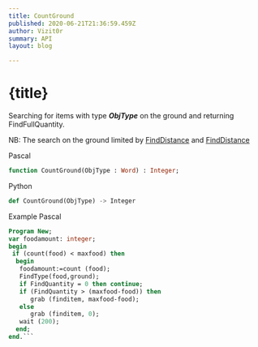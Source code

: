 ```yaml
---
title: CountGround
published: 2020-06-21T21:36:59.459Z
author: Vizit0r
summary: API
layout: blog

---
```


# {title}

Searching for items with type ***ObjType*** on the ground and returning FindFullQuantity.

NB: The search on the ground limited by [FindDistance](Api/FindDistance) and [FindDistance](Api/FindDistance)

Pascal

```pascal
function CountGround(ObjType : Word) : Integer;
```




Python
```python
def CountGround(ObjType) -> Integer
```





Example Pascal

```pascal
Program New;
var foodamount: integer;
begin
 if (count(food) < maxfood) then
  begin
   foodamount:=count (food);
   FindType(food,ground);
   if FindQuantity = 0 then continue;
   if (FindQuantity > (maxfood-food)) then
      grab (finditem, maxfood-food);
   else 
      grab (finditem, 0);
   wait (200);
  end;
end.```


